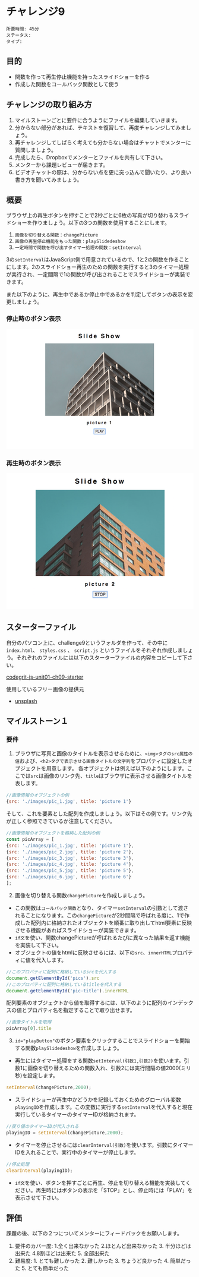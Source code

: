 # チャレンジ9

```
所要時間: 45分
ステータス:
タイプ:
```

## 目的

- 関数を作って再生停止機能を持ったスライドショーを作る
- 作成した関数をコールバック関数として使う


## チャレンジの取り組み方

1. マイルストーンごとに要件に合うようにファイルを編集していきます。
2. 分からない部分があれば、テキストを復習して、再度チャレンジしてみましょう。
3. 再チャレンジしてしばらく考えても分からない場合はチャットでメンターに質問しましょう。
4. 完成したら、Dropboxでメンターとファイルを共有して下さい。
5. メンターから課題レビューが届きます。
6. ビデオチャットの際は、分からない点を更に突っ込んで聞いたり、より良い書き方を聞いてみましょう。

## 概要
ブラウザ上の再生ボタンを押すことで2秒ごとに6枚の写真が切り替わるスライドショーを作りましょう。以下の3つの関数を使用することにします。
1. `画像を切り替える関数：changePicture`
2. `画像の再生停止機能をもった関数：playSlidedeshow`
3. `一定時間で関数を呼び出すタイマー処理の関数：setInterval`

3の`setInterval`はJavaScript側で用意されているので、1と2の関数を作ることにします。2のスライドショー再生のための関数を実行すると3のタイマー処理が実行され、一定間隔で1の関数が呼び出されることでスライドショーが実装できます。

また以下のように、再生中であるか停止中であるかを判定してボタンの表示を変更しましょう。
### 停止時のボタン表示
![alt slideshow-stopping.png](./images/slideshow-stopping.png)
### 再生時のボタン表示
![alt slideshow-stopping.png](./images/slideshow-playing.png)


## スターターファイル

自分のパソコン上に、challenge9というフォルダを作って、その中に`index.html`、 `styles.css` 、 `script.js` というファイルをそれぞれ作成しましょう。それぞれのファイルには以下のスターターファイルの内容をコピーして下さい。

[codegrit-js-unit01-ch09-starter](https://github.com/codegrit-jp-students/codegrit-js-unit01-ch09-starter)

 使用しているフリー画像の提供元
- [unsplash](https://unsplash.com)

## マイルストーン１

### 要件
1. ブラウザに写真と画像のタイトルを表示させるために、`<img>タグのsrc属性の値`および、`<h2>タグで表示させる画像タイトルの文字列`をプロパティに設定したオブジェクトを用意します。
各オブジェクトは例えば以下のようにします。ここでは`src`は画像のリンク先、`title`はブラウザに表示させる画像タイトルを表します。
```js
//画像情報のオブジェクトの例
{src: './images/pic_1.jpg', title: 'picture 1'}
```
そして、これを要素とした配列を作成しましょう。以下はその例です。リンク先が正しく参照できているか注意してください。
```js
//画像情報のオブジェクトを格納した配列の例
const picArray = [
{src: './images/pic_1.jpg', title: 'picture 1'},
{src: './images/pic_2.jpg', title: 'picture 2'},
{src: './images/pic_3.jpg', title: 'picture 3'},
{src: './images/pic_4.jpg', title: 'picture 4'},
{src: './images/pic_5.jpg', title: 'picture 5'},
{src: './images/pic_6.jpg', title: 'picture 6'}
];
```

2. 画像を切り替える関数`changePicture`を作成しましょう。
  - この関数は`コールバック関数`となり、タイマー`setInterval`の引数として渡されることになります。この`changePicture`が2秒間隔で呼ばれる度に、1で作成した配列内に格納されたオブジェクトを順番に取り出してhtml要素に反映させる機能があればスライドショーが実装できます。
  - `if文`を使い、関数changePictureが呼ばれるたびに異なった結果を返す機能を実装して下さい。
  - オブジェクトの値をhtmlに反映させるには、以下の`src`、`innerHTML`プロパティに値を代入します。

  ```js
  //このプロパティに配列に格納しているsrcを代入する
  document.getElementById('pics').src
  //このプロパティに配列に格納しているtitleを代入する
  document.getElementById('pic-title').innerHTML
  ```
  配列要素のオブジェクトから値を取得するには、以下のように配列のインデックスの値とプロパティ名を指定することで取り出せます。
  ```js
  //画像タイトルを取得
  picArray[0].title
  ```

3. `id="playButton"`のボタン要素をクリックすることでスライドショーを開始する関数`playSlidedeshow`を作成しましょう。
  - 再生にはタイマー処理をする関数`setInterval(引数1,引数2)`を使います。引数1に画像を切り替えるための関数入れ、引数2には実行間隔の値2000(ミリ秒)を設定します。

  ```js
  setInterval(changePicture,2000);
  ```

  - スライドショーが再生中かどうかを記録しておくためのグローバル変数`playingID`を作成します。この変数に実行する`setInterval`を代入すると現在実行しているタイマーのタイマーIDが格納されます。

  ```js
  //戻り値のタイマーIDが代入される
  playingID = setInterval(changePicture,2000);
  ```

  - タイマーを停止させるには`clearInterval(引数)`を使います。引数にタイマーIDを入れることで、実行中のタイマーが停止します。

  ```js
  //停止処理
  clearInterval(playingID);
  ```
  - `if文`を使い、ボタンを押すごとに再生、停止を切り替える機能を実装してください。再生時にはボタンの表示を「STOP」とし、停止時には「PLAY」を表示させて下さい。


## 評価

課題の後、以下の２つについてメンターにフィードバックをお願いします。

1. 要件のカバー度: 1.全く出来なかった 2.ほとんど出来なかった 3. 半分ほどは出来た 4.8割ほどは出来た 5. 全部出来た
2. 難易度: 1. とても難しかった 2. 難しかった 3. ちょうど良かった 4. 簡単だった 5. とても簡単だった
